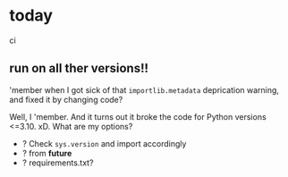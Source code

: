 # today

ci

## run on all ther versions!!

'member when I got sick of that `importlib.metadata` deprication warning, and
fixed it by changing code?

Well, I 'member. And it turns out it broke the code for Python versions <=3.10.
xD. What are my options?

* ? Check `sys.version` and import accordingly
* ? from __future__
* ? requirements.txt?
